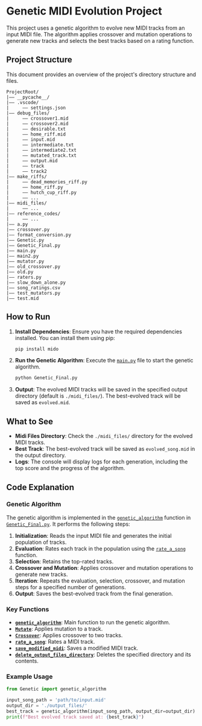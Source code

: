 # Genetic MIDI Evolution Project

This project uses a genetic algorithm to evolve new MIDI tracks from an input MIDI file. The algorithm applies crossover and mutation operations to generate new tracks and selects the best tracks based on a rating function.

## Project Structure

This document provides an overview of the project's directory structure and files.

```
ProjectRoot/
|—— __pycache__/
|—— .vscode/
|     —— settings.json
|—— debug_files/
|     —— crossover1.mid
|     —— crossover2.mid
|     —— desirable.txt
|     —— home_riff.mid
|     —— input.mid
|     —— intermediate.txt
|     —— intermediate2.txt
|     —— mutated_track.txt
|     —— output.mid
|     —— track
|     —— track2
|—— make_riffs/
|     —— dead_memories_riff.py
|     —— home_riff.py
|     —— hutch_cup_riff.py
|     —— ...
|—— midi_files/
|     —— ...
|—— reference_codes/
|     —— ...
|—— a.py
|—— crossover.py
|—— format_conversion.py
|—— Genetic.py
|—— Genetic_Final.py
|—— main.py
|—— main2.py
|—— mutator.py
|—— old_crossover.py
|—— old.py
|—— raters.py
|—— slow_down_alone.py
|—— song_ratings.csv
|—— test_mutators.py
|—— test.mid
```

## How to Run

1. **Install Dependencies**: Ensure you have the required dependencies installed. You can install them using pip:
    ```sh
    pip install mido
    ```

2. **Run the Genetic Algorithm**: Execute the [`main.py`](main.py) file to start the genetic algorithm.
    ```sh
    python Genetic_Final.py
    ```

3. **Output**: The evolved MIDI tracks will be saved in the specified output directory (default is `./midi_files/`). The best-evolved track will be saved as `evolved.mid`.

## What to See

- **Midi Files Directory**: Check the `./midi_files/` directory for the evolved MIDI tracks.
- **Best Track**: The best-evolved track will be saved as `evolved_song.mid` in the output directory.
- **Logs**: The console will display logs for each generation, including the top score and the progress of the algorithm.

## Code Explanation

### Genetic Algorithm

The genetic algorithm is implemented in the [`genetic_algorithm`](Genetic_Final.py) function in [`Genetic_Final.py`](Genetic_Final.py). It performs the following steps:

1. **Initialization**: Reads the input MIDI file and generates the initial population of tracks.
2. **Evaluation**: Rates each track in the population using the [`rate_a_song`](Final_Rater.py) function.
3. **Selection**: Retains the top-rated tracks.
4. **Crossover and Mutation**: Applies crossover and mutation operations to generate new tracks.
5. **Iteration**: Repeats the evaluation, selection, crossover, and mutation steps for a specified number of generations.
6. **Output**: Saves the best-evolved track from the final generation.

### Key Functions

- **[`genetic_algorithm`](Genetic_Final.py)**: Main function to run the genetic algorithm.
- **[`Mutate`](Genetic_Final.py)**: Applies mutation to a track.
- **[`Crossover`](Genetic_Final.py)**: Applies crossover to two tracks.
- **[`rate_a_song`](Genetic_Final.py)**: Rates a MIDI track.
- **[`save_modified_midi`](Genetic_Final.py)**: Saves a modified MIDI track.
- **[`delete_output_files_directory`](Genetic_Final.py)**: Deletes the specified directory and its contents.

### Example Usage

```python
from Genetic import genetic_algorithm

input_song_path = 'path/to/input.mid'
output_dir = './output_files/'
best_track = genetic_algorithm(input_song_path, output_dir=output_dir)
print(f"Best evolved track saved at: {best_track}")
